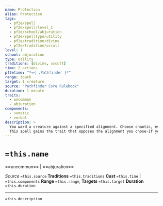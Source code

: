 ```yaml
---
name: Protection
alias: Protection
tags:
  - pf2e/spell
  - pf2e/spell/level_1
  - pf2e/school/abjuration
  - pf2e/spelltype/utility
  - pf2e/tradition/divine
  - pf2e/tradition/occult
level: 1
school: abjuration
type: utility
traditions: [divine, occult]
time: 2 actions
pf2etime: "*⬺{ .Pathfinder }*"
range: touch
target: 1 creature
source: "Pathfinder Core Rulebook"
duration: 1 minute
traits:
  - uncommon
  - abjuration
components:
  - somatic
  - verbal
description: >
  You ward a creature against a specified alignment. Choose chaotic, evil, good, or lawful when you cast this spell. The target gains a +1 status bonus to Armor Class and saving throws against creatures and effects of the chosen alignment. This bonus increases to +3 against effects from such creatures that would directly control the target and against attacks made by summoned creatures of the chosen alignment.
  This spell gains the trait that opposes the alignment you chose-if you choose chaos, this spell gains the lawful trait, and vice versa; if you choose evil, this spell gains the good trait, and vice versa.
---
```

# `=this.name`
==uncommon== | ==abjuration==

*Source* `=this.source`
**Traditions** `=this.traditions`
**Cast** `=this.time` | `=this.components`
**Range** `=this.range`; **Targets** `=this.target`
**Duration** `=this.duration`

***
`=this.description`